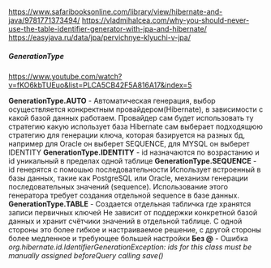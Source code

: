https://www.safaribooksonline.com/library/view/hibernate-and-java/9781771373494/
https://vladmihalcea.com/why-you-should-never-use-the-table-identifier-generator-with-jpa-and-hibernate/
https://easyjava.ru/data/jpa/pervichnye-klyuchi-v-jpa/	
			      
##### GenerationType
https://www.youtube.com/watch?v=fKO6kbTUEuo&list=PLCA5CB42F5A816A17&index=5

**GenerationType.AUTO** - Автоматическая генерация, выбор осуществляется конкректным провайдером(Hibernate), 
                          в зависимости с какой базой данных  работаем.
                          Провайдер сам будет использовать ту стратегию какую использует база
                          Hibernate сам выберает подходящюю стратегию для 
					      генерации ключа, которая базируется на разных бд,
					      например для Oracle он выберет SEQUENCE, для MYSQL он выберет IDENTITY
**GenerationType.IDENTITY** - id назначаются по возрастанию и id уникальный в пределах одной таблице
**GenerationType.SEQUENCE** - id генерятся с помошью последовательности
                              Использует встроенный в базы данных, такие как PostgreSQL или Oracle, 
						      механизм генерации последовательных значений (sequence). 
						      Использование этого генератора требует создания отдельной sequence в базе данных.
**GenerationType.TABLE** - Создается отдельная табличка где хранятся записи первичных ключей
                           Не зависит от поддержки конкретной базой данных и хранит счётчики значений в отдельной таблице. 
                           С одной стороны это более гибкое и настраиваемое решение, 
                           с другой стороны более медленное и требующее большей настройки
**Без @** - Ошибка *org.hibernate.id.IdentifierGenerationException: ids for this class must be manually assigned beforeQuery calling save()*